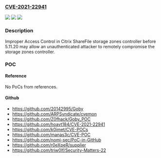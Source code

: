 ### [CVE-2021-22941](https://cve.mitre.org/cgi-bin/cvename.cgi?name=CVE-2021-22941)
![](https://img.shields.io/static/v1?label=Product&message=Citrix%20ShareFile%20storage%20zones%20controller&color=blue)
![](https://img.shields.io/static/v1?label=Version&message=n%2Fa&color=blue)
![](https://img.shields.io/static/v1?label=Vulnerability&message=Improper%20Access%20Control%20-%20Generic%20(CWE-284)&color=brighgreen)

### Description

Improper Access Control in Citrix ShareFile storage zones controller before 5.11.20 may allow an unauthenticated attacker to remotely compromise the storage zones controller.

### POC

#### Reference
No PoCs from references.

#### Github
- https://github.com/20142995/Goby
- https://github.com/ARPSyndicate/cvemon
- https://github.com/Z0fhack/Goby_POC
- https://github.com/hoavt184/CVE-2021-22941
- https://github.com/k0imet/CVE-POCs
- https://github.com/manas3c/CVE-POC
- https://github.com/nomi-sec/PoC-in-GitHub
- https://github.com/r0eXpeR/supplier
- https://github.com/triw0lf/Security-Matters-22

